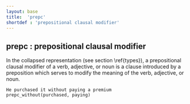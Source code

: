 ```yaml
---
layout: base
title:  'prepc'
shortdef : 'prepositional clausal modifier'
---
```



## prepc : prepositional clausal modifier
In the collapsed representation (see section \ref{types}), a prepositional clausal modifier of a verb, adjective, or noun is a clause introduced by a preposition which  serves to modify the meaning of the verb, adjective, or noun. 

~~~ sdparse
He purchased it without paying a premium
prepc_without(purchased, paying)
~~~

 

